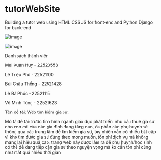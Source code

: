 # tutorWebSite
Building a tutor web using HTML CSS JS for front-end and Python Django for back-end


![image](https://github.com/wanghui070404/tutorWebSite/assets/131352489/bf4c0e3b-7085-49bd-ae87-4716ae13b512)


![image](https://github.com/wanghui070404/tutorWebSite/assets/131352489/62b44254-f903-4846-94b8-65cf1b6dcc46)

Danh sách thành viên


Mai Xuân Huy - 22520553

Lê Triệu Phú - 22521100

Bùi Châu Thống - 22521428

Lê Bá Phúc - 22521115

Võ Minh Tùng - 22521623



Tên đề tài: Web tìm kiếm gia sư. 


Mô tả đề tài: trước tình hình ngành giáo dục phát triển, nhu cầu thuê gia sư cho con cái của các gia đình đang tăng cao, đa phần các phụ huynh sẽ thông qua các trung tâm để tìm kiếm gia sư, tuy nhiên vẫn có nhiều bất cập vì khó tìm được gia sư đúng theo mong muốn, tốn phí dịch vụ mà không mang lại hiệu quả cao, trang web này được làm ra để phụ huynh/học sinh có thể dễ dang tiếp cận gia sư theo nguyện vọng mà ko cần tốn phí cũng như mất quá nhiều thời gian


